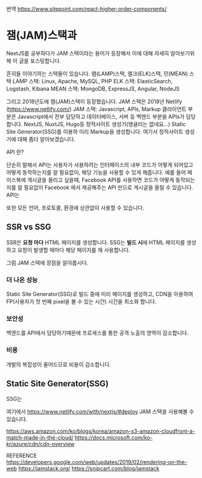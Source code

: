 
번역
https://www.sitepoint.com/react-higher-order-components/
 
# 잼(JAM)스택과

NextJS를 공부하다가 JAM 스택이라는 용어가 등장해서 이에 대해 자세히 알아보기위해 이 글을 포스팅합니다.

흔히들 이야기하는 스택들이 있습니다. 램(LAMP)스택, 엘크(ELK)스택, 민(MEAN) 스택
LAMP 스택: Linux, Apache, MySQL, PHP
ELK 스택: ElasticSearch, Logstash, Kibana
MEAN 스택: MongoDB, ExpressJS, Angular, NodeJS

그리고 2018년도에 잼(JAM)스택이 등장했습니다. JAM 스택은 2018년 Netlify (https://www.netlify.com/)
JAM 스택: Javascript, APIs, Markup
클라이언트 부분은 Javascript에서 전부 담당하고
데이터베이스, 서버 등 백엔드 부분을 APIs가 담당합니다.
NextJS, NuxtJS, Hugo등 정적사이트 생성기(앵귤러는 없네요...) Static Site Generator(SSG)를 이용하 미리 Markup을 생성합니다.
여기서 정적사이트 생성기에 대해 좀더 알아보겠습니다.

API 란?

단순히 말해서 API는 사용자가 사용하려는 인터페이스의 내부 코드가 어떻게 되어있고 어떻게 동작하는지를 알 필요없이, 해당 기능을 사용할 수 있게 해줍니다.
예를 들어 페이스북에 게시글을 올리고 싶을때, Facebook API를 사용하면 코드가 어떻게 동작되는지를 알 필요없이 Facebook 에서 제공해주는 API 만으로 게시글을 올릴 수 있습니다.
API는 

또한 모든 언어, 프로토콜, 환경에 상관없이 사용할 수 있습니다.

## SSR vs SSG
SSR은 **요청 마다** HTML 페이지를 생성합니다.
SSG는 **빌드 시**에 HTML 페이지를 생성하고 요청이 발생할 때마다 해당 페이지를 재 사용합니다. 


그럼 JAM 스택에 장점을 알아봅시다.

### 더 나온 성능
Static Site Generator(SSG)로 빌드 중에 미리 페이지를 생성하고, CDN을 이용하여 FP(사용자가 첫 번째 pixel을 볼 수 있는 시간) 시간을 최소화 합니다.

### 보안성
백엔드를 API에서 담당하기때문에 프로세스를 통한 공격 노출의 영역이 감소합니다.

### 비용
개발의 복잡성이 줄어드므로 비용이 감소합니다.


## Static Site Generator(SSG)

SSG는 

여기에서 https://www.netlify.com/with/nextjs/#deploy JAM 스택을 사용해볼 수 있습니다.

https://aws.amazon.com/ko/blogs/korea/amazon-s3-amazon-cloudfront-a-match-made-in-the-cloud/
https://docs.microsoft.com/ko-kr/azure/cdn/cdn-overview


REFERENCE
https://developers.google.com/web/updates/2019/02/rendering-on-the-web
https://jamstack.org/
https://snipcart.com/blog/jamstack
